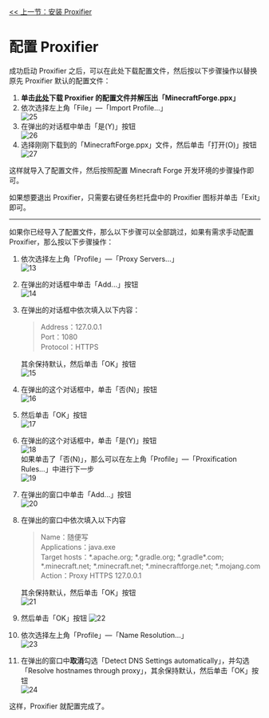 [<< 上一节：安装 Proxifier](4.md)

# 配置 Proxifier

成功启动 Proxifier 之后，可以在此处下载配置文件，然后按以下步骤操作以替换原先 Proxifier 默认的配置文件：  
1. **单击[此处](assets/MinecraftForge.ppx.zip)下载 Proxifier 的配置文件并解压出「MinecraftForge.ppx」**
1. 依次选择左上角「File」—「Import Profile...」  
   ![25](assets/25.png)
1. 在弹出的对话框中单击「是(Y)」按钮  
   ![26](assets/26.png)
1. 选择刚刚下载到的「MinecraftForge.ppx」文件，然后单击「打开(O)」按钮
   ![27](assets/27.png)

这样就导入了配置文件，然后按照配置 Minecraft Forge 开发环境的步骤操作即可。

如果想要退出 Proxifier，只需要右键任务栏托盘中的 Proxifier 图标并单击「Exit」即可。

---
如果你已经导入了配置文件，那么以下步骤可以全部跳过，如果有需求手动配置 Proxifier，那么按以下步骤操作：
1. 依次选择左上角「Profile」—「Proxy Servers...」  
   ![13](assets/13.png)
1. 在弹出的对话框中单击「Add...」按钮  
   ![14](assets/14.png)
1. 在弹出的对话框中依次填入以下内容：  
   >Address：127.0.0.1  
   >Port：1080  
   >Protocol：HTTPS  

   其余保持默认，然后单击「OK」按钮  
   ![15](assets/15.png)
1. 在弹出的这个对话框中，单击「否(N)」按钮  
   ![16](assets/16.png)
1. 然后单击「OK」按钮  
   ![17](assets/17.png)
1. 在弹出的这个对话框中，单击「是(Y)」按钮  
   ![18](assets/18.png)  
   如果单击了「否(N)」，那么可以在左上角「Profile」—「Proxification Rules...」中进行下一步  
   ![19](assets/19.png)
1. 在弹出的窗口中单击「Add...」按钮  
   ![20](assets/20.png)
1. 在弹出的窗口中依次填入以下内容  
   >Name：随便写  
   >Applications：java.exe  
   >Target hosts：\*.apache.org; \*.gradle.org; \*.gradle\*.com; \*.minecraft.net; \*.minecraft.net; \*.minecraftforge.net; \*.mojang.com  
   >Action：Proxy HTTPS 127.0.0.1
   
   其余保持默认，然后单击「OK」按钮  
   ![21](assets/21.png)
1. 然后单击「OK」按钮
   ![22](assets/22.png)
1. 依次选择左上角「Profile」—「Name Resolution...」  
   ![23](assets/23.png)
1. 在弹出的窗口中**取消**勾选「Detect DNS Settings automatically」，并勾选「Resolve hostnames through proxy」，其余保持默认，然后单击「OK」按钮  
   ![24](assets/24.png)

这样，Proxifier 就配置完成了。

